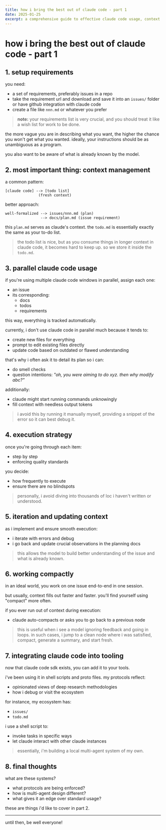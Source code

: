 ```yaml
---
title: how i bring the best out of claude code - part 1
date: 2025-01-25
excerpt: a comprehensive guide to effective claude code usage, context management, and building local multi-agent systems
---
```


# how i bring the best out of claude code - part 1

## 1. setup requirements

you need:
- a set of requirements, preferably issues in a repo
- take the requirement url and download and save it into an `issues/` folder or have github integration with claude code
- create a file like `nnn.md` or whatever you prefer

> **note:** your requirements list is very crucial, and you should treat it like a wish list for work to be done.

the more vague you are in describing what you want, the higher the chance you won't get what you wanted. ideally, your instructions should be as unambiguous as a program.

you also want to be aware of what is already known by the model.

## 2. most important thing: context management

a common pattern:
```
[claude code] --> [todo list]
               (fresh context)
```

better approach:
```
well-formalized --> issues/nnn.md (plan)
                --> docs/plan.md (issue requirement)
```

this `plan.md` serves as claude's context. the `todo.md` is essentially exactly the same as your to-do list.

> the todo list is nice, but as you consume things in longer context in claude code, it becomes hard to keep up. so we store it inside the `todo.md`.

## 3. parallel claude code usage

if you're using multiple claude code windows in parallel, assign each one:
- an issue
- its corresponding:
  - docs
  - todos
  - requirements

this way, everything is tracked automatically.

currently, i don't use claude code in parallel much because it tends to:
- create new files for everything
- prompt to edit existing files directly
- update code based on outdated or flawed understanding

that's why i often ask it to detail its plan so i can:
- do smell checks
- question intentions: *"oh, you were aiming to do xyz. then why modify abc?"*

additionally:
- claude might start running commands unknowingly
- fill context with needless output tokens

> i avoid this by running it manually myself, providing a snippet of the error so it can best debug it.

## 4. execution strategy

once you're going through each item:
- step by step
- enforcing quality standards

you decide:
- how frequently to execute
- ensure there are no blindspots

> personally, i avoid diving into thousands of loc i haven't written or understood.

## 5. iteration and updating context

as i implement and ensure smooth execution:
- i iterate with errors and debug
- i go back and update crucial observations in the planning docs

> this allows the model to build better understanding of the issue and what is already known.

## 6. working compactly

in an ideal world, you work on one issue end-to-end in one session.

but usually, context fills out faster and faster. you'll find yourself using "compact" more often.

if you ever run out of context during execution:
- claude auto-compacts or asks you to go back to a previous node

> this is useful when i see a model ignoring feedback and going in loops. in such cases, i jump to a clean node where i was satisfied, compact, generate a summary, and start fresh.

## 7. integrating claude code into tooling

now that claude code sdk exists, you can add it to your tools.

i've been using it in shell scripts and proto files. my protocols reflect:
- opinionated views of deep research methodologies
- how i debug or visit the ecosystem

for instance, my ecosystem has:
- `issues/`
- `todo.md`

i use a shell script to:
- invoke tasks in specific ways
- let claude interact with other claude instances

> essentially, i'm building a local multi-agent system of my own.

## 8. final thoughts

what are these systems?
- what protocols are being enforced?
- how is multi-agent design different?
- what gives it an edge over standard usage?

these are things i'd like to cover in part 2.

---

until then, be well everyone!
